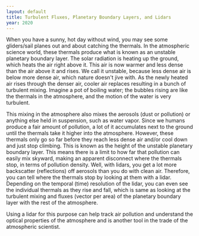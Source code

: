 ```yaml
---
layout: default
title: Turbulent Fluxes, Planetary Boundary Layers, and Lidars
year: 2020
---
```


When you have a sunny, hot day without wind, you may see some gliders/sail planes out and about catching the thermals. In the atmospheric science world, these thermals produce what is known as an unstable planetary boundary layer. The solar radiation is heating up the ground, which heats the air right above it. This air is now warmer and less dense than the air above it and rises. We call it unstable, because less dense air is below more dense air, which nature doesn't jive with. As the newly heated air rises through the denser air, cooler air replaces resulting in a bunch of turbulent mixing. Imagine a pot of boiling water; the bubbles rising are like the thermals in the atmosphere, and the motion of the water is very turbulent.

This mixing in the atmosphere also mixes the aerosols (dust or pollution) or anything else held in suspension, such as water vapor. Since we humans produce a fair amount of pollution, a lot of it accumulates next to the ground until the thermals take it higher into the atmosphere. However, these thermals only go so far before they reach less dense air and/or cool down and just stop climbing. This is known as the height of the unstable planetary boundary layer. This means there is a limit to how far that pollution can easily mix skyward, making an apparent disconnect where the thermals stop, in terms of pollution density. Well, with lidars, you get a lot more backscatter (reflections) off aerosols than you do with clean air. Therefore, you can tell where the thermals stop by looking at them with a lidar. Depending on the temporal (time) resolution of the lidar, you can even see the individual thermals as they rise and fall, which is same as looking at the turbulent mixing and fluxes (vector per area) of the planetary boundary layer with the rest of the atmosphere.

Using a lidar for this purpose can help track air pollution and understand the optical properties of the atmosphere and is another tool in the trade of the atmospheric scientist.
